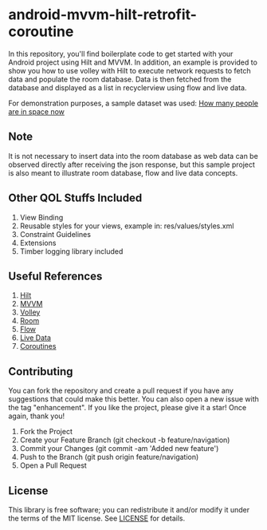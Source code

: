 # android-mvvm-hilt-retrofit-coroutine

In this repository, you'll find boilerplate code to get started with your Android project using Hilt and MVVM. In addition, an example is provided to show you how to use volley with Hilt to execute network requests to fetch data and populate the room database. Data is then fetched from the database and displayed as a list in recyclerview using flow and live data.

For demonstration purposes, a sample dataset was used: [How many people are in space now](http://api.open-notify.org/astros.json)

## Note
It is not necessary to insert data into the room database as web data can be observed directly after receiving the json response, but this sample project is also meant to illustrate room database, flow and live data concepts.

## Other QOL Stuffs Included
1. View Binding
2. Reusable styles for your views, example in: res/values/styles.xml
3. Constraint Guidelines
4. Extensions
5. Timber logging library included

## Useful References 
1. [Hilt](https://developer.android.com/training/dependency-injection/hilt-android)
2. [MVVM](https://developer.android.com/topic/architecture)
3. [Volley](https://google.github.io/volley/)
4. [Room](https://developer.android.com/training/data-storage/room)
5. [Flow](https://developer.android.com/kotlin/flow)
6. [Live Data](https://developer.android.com/topic/libraries/architecture/livedata) 
7. [Coroutines](https://developer.android.com/kotlin/coroutines) 

## Contributing
You can fork the repository and create a pull request if you have any suggestions that could make this better. You can also open a new issue with the tag "enhancement". If you like the project, please give it a star! Once again, thank you!
1. Fork the Project
2. Create your Feature Branch (git checkout -b feature/navigation)
3. Commit your Changes (git commit -am 'Added new feature')
4. Push to the Branch (git push origin feature/navigation)
5. Open a Pull Request


## License
This library is free software; you can redistribute it and/or modify it under the terms of the MIT license. See [LICENSE](https://github.com/JXTechHub/android-mvvm-hilt-volley/blob/main/LICENSE) for details.
